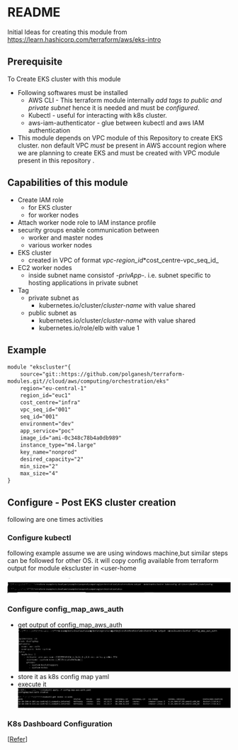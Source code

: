# README #
Initial Ideas for creating this module from 
https://learn.hashicorp.com/terraform/aws/eks-intro

## Prerequisite
To Create EKS cluster with this module  
- Following softwares must be installed
  - AWS CLI - This terraform module internally _add tags to public and private subnet_ hence it is needed and must be _configured_.
  - Kubectl - useful for interacting with k8s cluster.
  - aws-iam-authenticator - glue between kubectl and aws IAM authentication
- This module depends on VPC module of this Repository to create EKS cluster. non default VPC _must_ be present in AWS account region where we are planning to create EKS and must be created with VPC module present in this repository .


## Capabilities of this module ##
- Create IAM role
  - for EKS cluster
  - for worker nodes
- Attach worker node role to IAM instance profile
- security groups enable communication between
  -  worker and  master nodes
  -  various worker nodes
- EKS cluster
  - created in VPC of format _vpc-region_id_*cost_centre-vpc_seq_id_
- EC2 worker nodes
  - inside subnet name consistof _-privApp-_. i.e. subnet specific to hosting applications in private subnet
- Tag 
   - private subnet as
     - kubernetes.io/cluster/_cluster-name_ with value shared
   - public subnet as
     - kubernetes.io/cluster/_cluster-name_ with value shared
     - kubernetes.io/role/elb with value 1
     
## Example
```
module "ekscluster"{
   	source="git::https://github.com/polganesh/terraform-modules.git//cloud/aws/computing/orchestration/eks"
	region="eu-central-1"
	region_id="euc1"
	cost_centre="infra"
	vpc_seq_id="001"
	seq_id="001"
	environment="dev"
	app_service="poc"
	image_id="ami-0c348c78b4a0db989"
	instance_type="m4.large"
	key_name="nonprod"
	desired_capacity="2"
	min_size="2"
	max_size="4"
}
```
## Configure - Post EKS cluster creation
following are one times activities

### Configure kubectl
following example assume we are using windows machine,but similar steps can be followed for other OS.
it will copy config available from terraform output for module ekscluster in <user-home

![alt text](https://github.com/polganesh/wiki-images/blob/master/terraform-examples/k8s-aws-kubectl-config.JPG)

### Configure config_map_aws_auth
- get output of config_map_aws_auth
![alt text](https://github.com/polganesh/wiki-images/blob/master/terraform-examples/config_map_aws_auth.JPG)
- store it as k8s config map yaml
- execute it
![alt text](https://github.com/polganesh/wiki-images/blob/master/terraform-examples/output-config-map-with-nodes.JPG)

### K8s Dashboard Configuration
[[Refer](https://docs.aws.amazon.com/eks/latest/userguide/dashboard-tutorial.html)]




     
     
